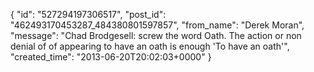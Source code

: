  {
   "id": "527294197306517",
   "post_id": "462493170453287_484380801597857",
   "from_name": "Derek Moran",
   "message": "Chad Brodgesell: screw the word Oath. The action or non denial of of appearing to have an oath is enough 'To have an oath'",
   "created_time": "2013-06-20T20:02:03+0000"
 }
